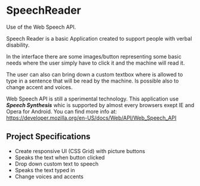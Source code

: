 # SpeechReader

Use of the Web Speech API.

Speech Reader is a basic Application created to support people with verbal disability.

In the interface there are some images/button representing some basic needs where the user simply have to click it and the machine will read it.

The user can also can bring down a custom textbox where is allowed to type in a sentence that will be read by the machine.
Is possible also to change accent and voices.

Web Speech API is still a sperimental technology. This application use ***Speech Synthesis*** whic is supported by almost every browsers exept IE and Opera for Android.
You can find more info at: https://developer.mozilla.org/en-US/docs/Web/API/Web_Speech_API

## Project Specifications

- Create responsive UI (CSS Grid) with picture buttons
- Speaks the text when button clicked
- Drop down custom text to speech
- Speaks the text typed in
- Change voices and accents
